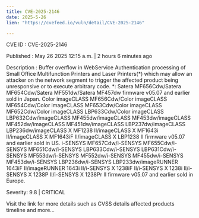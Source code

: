 ```yaml
---
title: CVE-2025-2146
date: 2025-5-26
lien: "https://cvefeed.io/vuln/detail/CVE-2025-2146"

---
```


CVE ID : CVE-2025-2146

Published :  May 26
2025
12:15 a.m. | 2 hours
6 minutes ago

Description : Buffer overflow in WebService Authentication processing of Small Office Multifunction Printers and Laser Printers(*) which may allow an attacker on the network segment to trigger the affected product being unresponsive or to execute arbitrary code. *: Satera MF656Cdw/Satera MF654Cdw/Satera MF551dw/Satera MF457dw firmware v05.07 and earlier sold in Japan. Color imageCLASS MF656Cdw/Color imageCLASS MF654Cdw/Color imageCLASS MF653Cdw/Color imageCLASS MF652Cdw/Color imageCLASS LBP633Cdw/Color imageCLASS LBP632Cdw/imageCLASS MF455dw/imageCLASS MF453dw/imageCLASS MF452dw/imageCLASS MF451dw/imageCLASS LBP237dw/imageCLASS LBP236dw/imageCLASS X MF1238 II/imageCLASS X MF1643i II/imageCLASS X MF1643iF II/imageCLASS X LBP1238 II firmware v05.07 and earlier sold in US. i-SENSYS MF657Cdw/i-SENSYS MF655Cdw/i-SENSYS MF651Cdw/i-SENSYS LBP633Cdw/i-SENSYS LBP631Cdw/i-SENSYS MF553dw/i-SENSYS MF552dw/i-SENSYS MF455dw/i-SENSYS MF453dw/i-SENSYS LBP236dw/i-SENSYS LBP233dw/imageRUNNER 1643iF II/imageRUNNER 1643i II/i-SENSYS X 1238iF II/i-SENSYS X 1238i II/i-SENSYS X 1238P II/i-SENSYS X 1238Pr II firmware v05.07 and earlier sold in Europe.

Severity: 9.8 | CRITICAL

Visit the link for more details
such as CVSS details
affected products
timeline
and more...
